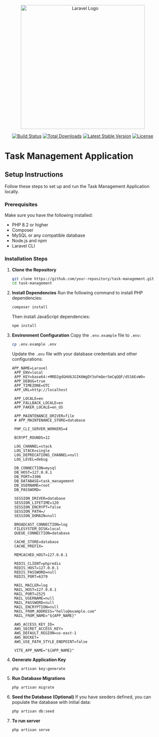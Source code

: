 <p align="center"><a href="https://laravel.com" target="_blank"><img src="https://raw.githubusercontent.com/laravel/art/master/logo-lockup/5%20SVG/2%20CMYK/1%20Full%20Color/laravel-logolockup-cmyk-red.svg" width="400" alt="Laravel Logo"></a></p>

<p align="center">
<a href="https://github.com/laravel/framework/actions"><img src="https://github.com/laravel/framework/workflows/tests/badge.svg" alt="Build Status"></a>
<a href="https://packagist.org/packages/laravel/framework"><img src="https://img.shields.io/packagist/dt/laravel/framework" alt="Total Downloads"></a>
<a href="https://packagist.org/packages/laravel/framework"><img src="https://img.shields.io/packagist/v/laravel/framework" alt="Latest Stable Version"></a>
<a href="https://packagist.org/packages/laravel/framework"><img src="https://img.shields.io/packagist/l/laravel/framework" alt="License"></a>
</p>

# Task Management Application

## Setup Instructions

Follow these steps to set up and run the Task Management Application locally.

### Prerequisites

Make sure you have the following installed:
- PHP 8.2 or higher
- Composer
- MySQL or any compatible database
- Node.js and npm
- Laravel CLI

### Installation Steps

1. **Clone the Repository**
   ```bash
   git clone https://github.com/your-repository/task-management.git
   cd task-management
   ```

2. **Install Dependencies**
   Run the following command to install PHP dependencies:
   ```bash
   composer install
   ```
   Then install JavaScript dependencies:
   ```bash
   npm install
   ```

3. **Environment Configuration**
   Copy the `.env.example` file to `.env`:
   ```bash
   cp .env.example .env
   ```

   Update the `.env` file with your database credentials and other configurations:
   ```env
   APP_NAME=Laravel
    APP_ENV=local
    APP_KEY=base64:+MRD2gdGHU6JGIK6WgDY3oFmQer5mCqQQF/d516EvW0=
    APP_DEBUG=true
    APP_TIMEZONE=UTC
    APP_URL=http://localhost

    APP_LOCALE=en
    APP_FALLBACK_LOCALE=en
    APP_FAKER_LOCALE=en_US

    APP_MAINTENANCE_DRIVER=file
    # APP_MAINTENANCE_STORE=database

    PHP_CLI_SERVER_WORKERS=4

    BCRYPT_ROUNDS=12

    LOG_CHANNEL=stack
    LOG_STACK=single
    LOG_DEPRECATIONS_CHANNEL=null
    LOG_LEVEL=debug

    DB_CONNECTION=mysql
    DB_HOST=127.0.0.1
    DB_PORT=3306
    DB_DATABASE=task_management
    DB_USERNAME=root
    DB_PASSWORD=

    SESSION_DRIVER=database
    SESSION_LIFETIME=120
    SESSION_ENCRYPT=false
    SESSION_PATH=/
    SESSION_DOMAIN=null

    BROADCAST_CONNECTION=log
    FILESYSTEM_DISK=local
    QUEUE_CONNECTION=database

    CACHE_STORE=database
    CACHE_PREFIX=

    MEMCACHED_HOST=127.0.0.1

    REDIS_CLIENT=phpredis
    REDIS_HOST=127.0.0.1
    REDIS_PASSWORD=null
    REDIS_PORT=6379

    MAIL_MAILER=log
    MAIL_HOST=127.0.0.1
    MAIL_PORT=2525
    MAIL_USERNAME=null
    MAIL_PASSWORD=null
    MAIL_ENCRYPTION=null
    MAIL_FROM_ADDRESS="hello@example.com"
    MAIL_FROM_NAME="${APP_NAME}"

    AWS_ACCESS_KEY_ID=
    AWS_SECRET_ACCESS_KEY=
    AWS_DEFAULT_REGION=us-east-1
    AWS_BUCKET=
    AWS_USE_PATH_STYLE_ENDPOINT=false

    VITE_APP_NAME="${APP_NAME}"

   ```

4. **Generate Application Key**
   ```bash
   php artisan key:generate
   ```

5. **Run Database Migrations**
   ```bash
   php artisan migrate
   ```

6. **Seed the Database (Optional)**
   If you have seeders defined, you can populate the database with initial data:
   ```bash
   php artisan db:seed
   ```
7. **To run server**
   ```bash
   php artisan serve
   ```